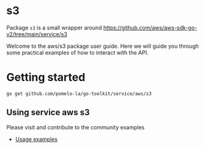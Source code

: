 # s3

Package `s3` is a small wrapper around https://github.com/aws/aws-sdk-go-v2/tree/main/service/s3

Welcome to the aws/s3 package user guide. Here we will guide you through some
practical examples of how to interact with the API.

# Getting started

```shell
go get github.com/pomelo-la/go-toolkit/service/aws/s3
```

## Using service aws s3

Please visit and contribute to the community examples

* [Usage examples](https://github.com/pomelo-la/go-toolkit/tree/develop?tab=readme-ov-file#use-examples)
